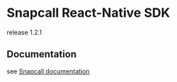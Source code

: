# Snapcall React-Native SDK

release 1.2.1

## Documentation

see [Snapcall documentation](https://doc.snapcall.io/#react-native)
